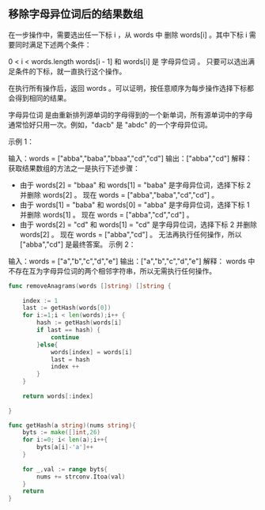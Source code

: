 ## 移除字母异位词后的结果数组

在一步操作中，需要选出任一下标 i ，从 words 中 删除 words[i] 。其中下标 i 需要同时满足下述两个条件：

0 < i < words.length
words[i - 1] 和 words[i] 是 字母异位词 。
只要可以选出满足条件的下标，就一直执行这个操作。

在执行所有操作后，返回 words 。可以证明，按任意顺序为每步操作选择下标都会得到相同的结果。

字母异位词 是由重新排列源单词的字母得到的一个新单词，所有源单词中的字母通常恰好只用一次。例如，"dacb" 是 "abdc" 的一个字母异位词。

 

示例 1：

输入：words = ["abba","baba","bbaa","cd","cd"]
输出：["abba","cd"]
解释：
获取结果数组的方法之一是执行下述步骤：
- 由于 words[2] = "bbaa" 和 words[1] = "baba" 是字母异位词，选择下标 2 并删除 words[2] 。
  现在 words = ["abba","baba","cd","cd"] 。
- 由于 words[1] = "baba" 和 words[0] = "abba" 是字母异位词，选择下标 1 并删除 words[1] 。
  现在 words = ["abba","cd","cd"] 。
- 由于 words[2] = "cd" 和 words[1] = "cd" 是字母异位词，选择下标 2 并删除 words[2] 。
  现在 words = ["abba","cd"] 。
无法再执行任何操作，所以 ["abba","cd"] 是最终答案。
示例 2：

输入：words = ["a","b","c","d","e"]
输出：["a","b","c","d","e"]
解释：
words 中不存在互为字母异位词的两个相邻字符串，所以无需执行任何操作。

```go
func removeAnagrams(words []string) []string {
    
    index := 1
    last := getHash(words[0]) 
    for i:=1;i < len(words);i++ {
        hash := getHash(words[i]
        if last == hash) {
            continue 
        }else{
            words[index] = words[i]
            last = hash
            index ++
        }
    }
    
    return words[:index]
    
}

func getHash(a string)(nums string){
    byts := make([]int,26)
    for i:=0; i< len(a);i++{
        byts[a[i]-'a']++
    }
    
    for _,val := range byts{
        nums += strconv.Itoa(val)
    }
    return
}
```
